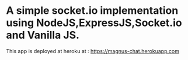 # A simple socket.io implementation using NodeJS,ExpressJS,Socket.io and Vanilla JS.
This app is deployed at heroku at : https://magnus-chat.herokuapp.com

